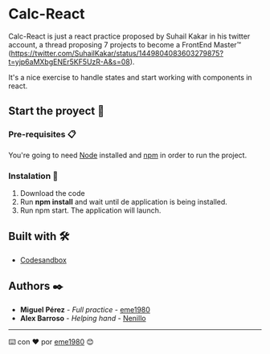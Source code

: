 # Calc-React

Calc-React is just a react practice proposed by Suhail Kakar in his twitter account, a thread proposing 7 projects to become a FrontEnd Master™ (https://twitter.com/SuhailKakar/status/1449804083603279875?t=yjp6aMXbgENEr5KF5UzR-A&s=08).

It's a nice exercise to handle states and start working with components in react.

## Start the proyect 🚀


### Pre-requisites 📋

You're going to need [Node](https://www.nodejs.org) installed and [npm](https://www.npmjs.com) in order to run the project.

### Instalation 🔧

1. Download the code
2. Run **npm install** and wait until de application is being installed.
3. Run npm start. The application will launch.

## Built with 🛠️

* [Codesandbox](http://www.codesandbox.io/) 

## Authors ✒️

* **Miguel Pérez** - *Full practice* - [eme1980](https://github.com/eme1980)
* **Alex Barroso** - *Helping hand* - [Nenillo](https://github.com/Nenillo) 



---
⌨️ con ❤️ por [eme1980](http://contrateme.es) 😊

